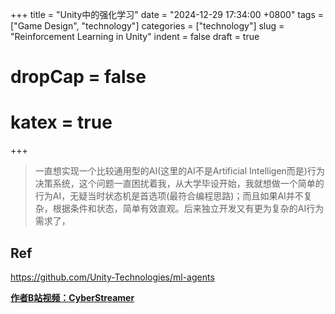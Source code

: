 +++
title = "Unity中的强化学习"
date = "2024-12-29 17:34:00 +0800"
tags = ["Game Design", "technology"]
categories = ["technology"]
slug = "Reinforcement Learning in Unity"
indent = false
draft = true
# dropCap = false
# katex = true
+++

> 一直想实现一个比较通用型的AI(这里的AI不是Artificial Intelligen而是)行为决策系统，这个问题一直困扰着我，从大学毕设开始，我就想做一个简单的行为AI，无疑当时状态机是首选项(最符合编程思路)；而且如果AI并不复杂，根据条件和状态，简单有效直观。后来独立开发又有更为复杂的AI行为需求了，




## Ref  
https://github.com/Unity-Technologies/ml-agents

[**作者B站视频：CyberStreamer**](https://space.bilibili.com/22212765)




